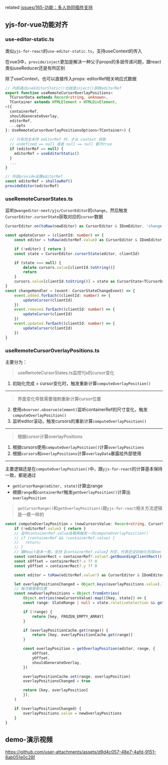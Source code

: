 related [issues/165-功能：多人协同插件支持](https://github.com/wangeditor-next/wangEditor-next/issues/165)

## yjs-for-vue功能对齐


### use-editor-static.ts

类似`yjs-for-react`的`use-editor-static.ts`，支持useContext的传入

在vue3中，`provide/inject`更加是解决一种父子props的多层传递问题，跟react类似useReducer还是有所区别

除了useContext，也可以直接传入props: editorRef相关响应式数据


```ts
// 内部通过useEditorStatic()也就是inject()获取editorRef
export function useRemoteCursorOverlayPositions<
  TCursorData extends Record<string, unknown>,
  TContainer extends HTMLElement = HTMLDivElement,
>({
  containerRef,
  shouldGenerateOverlay,
  editorRef,
  ...opts
}: UseRemoteCursorOverlayPositionsOptions<TContainer>) {
 
  // 只有完全未传 editorRef 时，才从 context 获取
  // undefined == null 或者 null == null 都为true
  if (editorRef == null) {
    editorRef = useEditorStatic()
  }
  ...
}

// 外部provide设置editorRef
const editorRef = shallowRef()
provideEditor(editorRef)

```


### useRemoteCursorStates.ts

监听`@wangeditor-next/yjs/CursorEditor`的`change`，然后触发` CursorEditor.cursorState`获取对应的`cursor`数据

```ts
CursorEditor.on(toRaw(newEditor) as CursorEditor & IDomEditor, 'change', changeHandler)

const updateCursor = (clientId: number) => {
    const editor = toRaw(editorRef.value) as CursorEditor & IDomEditor

    if (!editor) { return }
    const state = CursorEditor.cursorState(editor, clientId)

    if (state === null) {
        delete cursors.value[clientId.toString()]
        return
    }
    cursors.value[clientId.toString()] = state as CursorState<TCursorData>
}
const changeHandler = (event: CursorStateChangeEvent) => {
    event.added.forEach((clientId: number) => {
        updateCursor(clientId)
    })
    event.removed.forEach((clientId: number) => {
        updateCursor(clientId)
    })
    event.updated.forEach((clientId: number) => {
        updateCursor(clientId)
    })
}
```



### useRemoteCursorOverlayPositions.ts

主要分为：
> useRemoteCursorStates.ts监控Yjs的cursor变化
1. 初始化完成 + cursor变化时，触发重新计算`computeOverlayPosition()`
----------
> 界面变化导致需要强制重新计算cursor位置
2. 使用`observer.observe(element)`监听containerRef的尺寸变化，触发`computeOverlayPosition()`
3. 监听editor滚动，触发cursors的重新计算`computeOverlayPosition()`
----------
> 根据cursor计算overlayPositions
1. 根据cursors使用`computeOverlayPosition()`计算`overlayPositions`
2. 根据`cursors`和`overlayPositions`计算`overlayData`暴露给外部使用
----------


主要逻辑还是在`computeOverlayPosition()`中，跟`yjs-for-react`的计算基本保持一致，都是通过
- `getCursorRange(editor, state)`计算出range
- 根据`range`和`containerRef`触发`getOverlayPosition()`计算出`overlayPosition`

> `getCursorRange()`和`getOverlayPosition()`跟`yjs-for-react`相关方法逻辑是一模一样的

```ts
const computeOverlayPosition = (newCursorsValue: Record<string, CursorState<TCursorData>>) => {
    if (!editorRef.value) { return }
    // 监听containerRef.value挂载再触发一次computeOverlayPosition()
    // if (containerRef && !containerRef.value) {
    //   return;
    // }
    // 跟React版本一致，支持【containerRef.value】为空，代表还没初始化完成dom
    const containerRect = containerRef?.value?.getBoundingClientRect()
    const xOffset = containerRect?.x ?? 0
    const yOffset = containerRect?.y ?? 0

    const editor = toRaw(editorRef.value!) as CursorEditor & IDomEditor

    let overlayPositionsChanged = Object.keys(overlayPositions.value).length !== Object.keys(newCursorsValue).length
    // 每次都更新位置
    const newOverlayPositions = Object.fromEntries(
        Object.entries(newCursorsValue).map(([key, state]) => {
        const range: SlateRange | null = state.relativeSelection && getCursorRange(editor, state)

        if (!range) {
            return [key, FROZEN_EMPTY_ARRAY]
        }

        if (overlayPositionCache.get(range)) {
            return [key, overlayPositionCache.get(range)]
        }

        const overlayPosition = getOverlayPosition(editor, range, {
            xOffset,
            yOffset,
            shouldGenerateOverlay,
        })

        overlayPositionCache.set(range, overlayPosition)
        overlayPositionsChanged = true

        return [key, overlayPosition]
        }),
    )

    if (overlayPositionsChanged) {
        overlayPositions.value = newOverlayPositions
    }
}
```


## demo-演示视频

https://github.com/user-attachments/assets/d9d4c057-48e7-4afd-9151-8ab051e0c28f
